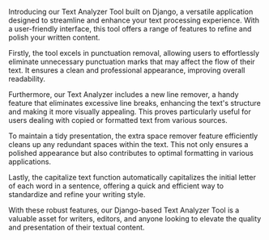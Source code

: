
Introducing our Text Analyzer Tool built on Django, a versatile application designed to streamline and enhance your text processing experience. With a user-friendly interface, this tool offers a range of features to refine and polish your written content.

Firstly, the tool excels in punctuation removal, allowing users to effortlessly eliminate unnecessary punctuation marks that may affect the flow of their text. It ensures a clean and professional appearance, improving overall readability.

Furthermore, our Text Analyzer includes a new line remover, a handy feature that eliminates excessive line breaks, enhancing the text's structure and making it more visually appealing. This proves particularly useful for users dealing with copied or formatted text from various sources.

To maintain a tidy presentation, the extra space remover feature efficiently cleans up any redundant spaces within the text. This not only ensures a polished appearance but also contributes to optimal formatting in various applications.

Lastly, the capitalize text function automatically capitalizes the initial letter of each word in a sentence, offering a quick and efficient way to standardize and refine your writing style.

With these robust features, our Django-based Text Analyzer Tool is a valuable asset for writers, editors, and anyone looking to elevate the quality and presentation of their textual content.
